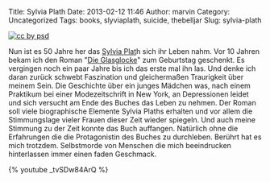 Title: Sylvia Plath
Date: 2013-02-12 11:46
Author: marvin
Category: Uncategorized
Tags: books, slyviaplath, suicide, thebelljar
Slug: sylvia-plath

[![cc by psd]({static}/images/5818852739_c4ceffca25_b.jpg)](https://secure.flickr.com/photos/psd/5818852739/)

Nun ist es 50 Jahre her das [Sylvia
Plat](https://de.wikipedia.org/wiki/Sylvia_Plath)h sich ihr Leben nahm.
Vor 10 Jahren bekam ich den Roman "[Die
Glasglocke](https://de.wikipedia.org/wiki/Die_Glasglocke)" zum
Geburtstag geschenkt. Es vergingen noch ein paar Jahre bis ich das erste
mal ihn las. Und denke ich daran zurück schwebt Faszination und
gleichermaßen Traurigkeit über meinem Sein. Die Geschichte über ein
junges Mädchen was, nach einem Praktikum bei einer Modezeitschrift in
New York, an Depressionen leidet und sich versucht am Ende des Buches
das Leben zu nehmen. Der Roman soll viele biographische Elemente Sylvia
Plaths erhalten und vor allem die Stimmungslage vieler Frauen dieser
Zeit wieder spiegeln. Und auch meine Stimmung zu der Zeit konnte das
Buch auffangen. Natürlich ohne die Erfahrungen die die Protagonistin des
Buches zu durchleben. Berührt hat es mich trotzdem. Selbstmorde von
Menschen die mich beeindrucken hinterlassen immer einen faden Geschmack.

{% youtube _tvSDw84ArQ %}

